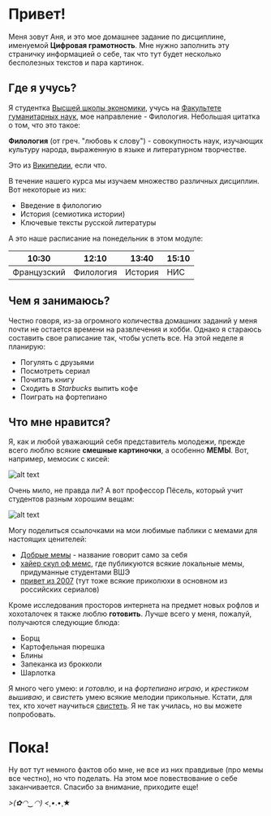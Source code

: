 # Привет! 
Меня зовут Аня, и это мое домашнее задание по дисциплине, именуемой **Цифровая грамотность**. Мне нужно заполнить эту страничку информацией о себе, так что тут будет несколько бесполезных текстов и пара картинок. 
## Где я учусь?
Я студентка [Высшей школы экономики](https://www.hse.ru), учусь на [Факультете гуманитарных наук](https://www.hse.ru/ba/philology/), мое направление - Филология. Небольшая цитатка о том, что это такое:

**Филология** (от греч. "любовь к слову") - совокупность наук, изучающих культуру народа, выраженную в языке и литературном творчестве. 

Это из [Википедии](https://ru.wikipedia.org/wiki/%D0%97%D0%B0%D0%B3%D0%BB%D0%B0%D0%B2%D0%BD%D0%B0%D1%8F_%D1%81%D1%82%D1%80%D0%B0%D0%BD%D0%B8%D1%86%D0%B0), если что.

В течение нашего курса мы изучаем множество различных дисциплин. Вот некоторые из них:
* Введение в филологию
* История (семиотика истории)
* Ключевые тексты русской литературы

А это наше расписание на понедельник в этом модуле:

| 10:30 | 12:10 | 13:40 | 15:10 |
| ----- | ----- | ----- | ----- |
| Французский | Филология | История | НИС |


## Чем я занимаюсь?
Честно говоря, из-за огромного количества домашних заданий у меня почти не остается времени на развлечения и хобби. Однако я стараюсь составить свое раписание так, чтобы успеть все. На этой неделе я планирую:
* Погулять с друзьями
* Посмотреть сериал 
* Почитать книгу
* Сходить в *Starbucks* выпить кофе 
* Поиграть на фортепиано

## Что мне нравится?
Я, как и любой уважающий себя представитель молодежи, прежде всего люблю всякие **смешные картиночки**, а особенно **МЕМЫ**. Вот, например, мемосик с кисей: 

![alt text](https://cs9.pikabu.ru/post_img/big/2017/02/13/11/148701246714619761.jpg)

 Очень мило, не правда ли? А вот профессор Пёсель, который учит студентов разным хорошим вещам: 

![alt text](https://pics.onsizzle.com/good-afternoon-class-today-were-going-to-learn-what-makes-9366612.png)

Могу поделиться ссылочками на мои любимые паблики с мемами для настоящих ценителей:
* [Добрые мемы](https://vk.com/dobriememes) - название говорит само за себя
* [хайер скул оф мемс](https://vk.com/hsemem), где публикуются всякие локальные мемы, придуманные студентами ВШЭ
* [привет из 2007](https://vk.com/hello2007) (тут тоже всякие приколюхи в основном из российских сериалов)

Кроме исследования просторов интернета на предмет новых рофлов и хохоталочек я также люблю **готовить**. Лучше всего у меня, пожалуй, получаются следующие блюда:

* Борщ
* Картофельная пюрешка
* Блины
* Запеканка из брокколи
* Шарлотка

Я много чего умею: и *готовлю*, и на *фортепиано* *играю*, и *крестиком* *вышиваю*, и *свистеть* умею всякие мелодии прикольные. Кстати, для тех, кто хочет научиться [свистеть](http://kak-bog.ru/kak-nauchitsya-svistet). Я не так училась, но вы можете попробовать.
# Пока!

Ну вот тут немного фактов обо мне, не все из них правдивые (про мемы все честно), но что поделать. На этом мое повествование о себе заканчивается. Спасибо за внимание, приходите еще!


*>(✿◠‿◠) <¸•*.•¸★
